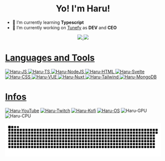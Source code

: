<h1 align="center">Yo! I'm Haru!</h1>

- 🌱 I’m currently learning **Typescript**
- 🔭 I’m currently working on [Tunefy](https://github.com/tunefy) as **DEV** and **CEO**

<div align="center">
    <a href="https://github.com/haruzinh0">
        <img height="180em"
            src="https://github-readme-stats.vercel.app/api?username=haruzinh0&show_icons=true&theme=github_dark&include_all_commits=true&count_private=true" />
        <img height="180em"
            src="https://github-readme-stats.vercel.app/api/top-langs/?username=haruzinh0&layout=compact&langs_count=7&theme=github_dark" />
</div>

# Languages and Tools

<div>
    <img alt="Haru-JS" src="https://img.shields.io/badge/JavaScript-323330?style=for-the-badge&logo=javascript&logoColor=F7DF1E">
    <img alt="Haru-TS" src="https://img.shields.io/badge/TypeScript-007ACC?style=for-the-badge&logo=typescript&logoColor=white">
    <img alt="Haru-NodeJS" src="https://img.shields.io/badge/Node.js-43853D?style=for-the-badge&logo=node.js&logoColor=white">
    <img alt="Haru-HTML" src="https://img.shields.io/badge/HTML5-E34F26?style=for-the-badge&logo=html5&logoColor=white">
    <img alt="Haru-Svelte" src="https://img.shields.io/badge/svelte-%23f1413d.svg?style=for-the-badge&logo=svelte&logoColor=white">
    <img alt="Haru-CSS" src="https://img.shields.io/badge/CSS3-1572B6?style=for-the-badge&logo=css3&logoColor=white">
    <img alt="Haru-VUE" src="https://img.shields.io/badge/Vue.js-35495E?style=for-the-badge&logo=vue.js&logoColor=4FC08D">
    <img alt="Haru-Nuxt" src="https://img.shields.io/badge/Nuxt.js-35495E?style=for-the-badge&logo=nuxt.js&logoColor=4FC08D">
    <img alt="Haru-Tailwind" src="https://img.shields.io/badge/Tailwind_CSS-38B2AC?style=for-the-badge&logo=tailwind-css&logoColor=white">
    <img alt="Haru-MongoDB" src="https://img.shields.io/badge/MongoDB-4EA94B?style=for-the-badge&logo=mongodb&logoColor=white">
</div>


# Infos
<div>
<a href="https://www.youtube.com/channel/UCiUoNW8-BTepuh3u1r65_bw" target="_blank"><img alt="Haru-YouTube" src="https://img.shields.io/badge/YouTube-FF0000?style=for-the-badge&logo=youtube&logoColor=white"></a>
<a href="https://www.twitch.tv/haruzinsz" target="_blank"><img alt="Haru-Twitch" src="https://img.shields.io/badge/Twitch-9146FF?style=for-the-badge&logo=twitch&logoColor=white"></a>
<a href="https://ko-fi.com/haruzinho" target="_blank"><img alt="Haru-Kofi" src="https://img.shields.io/badge/Ko--fi-F16061?style=for-the-badge&logo=ko-fi&logoColor=white"></a>
<a href="#"><img alt="Haru-OS" src="https://img.shields.io/badge/Windows-0078D6?style=for-the-badge&logo=windows&logoColor=white"></a>
<img alt="Haru-GPU" src="https://img.shields.io/badge/NVIDIA-GeForce210-76B900?style=for-the-badge&logo=nvidia&logoColor=white">
<img alt="Haru-CPU" src="https://img.shields.io/badge/AMD-Ryzen_5_3600-ED1C24?style=for-the-badge&logo=amd&logoColor=white">
    
![Snake animation](https://github.com/haruzinh0/haruzinh0/blob/output/github-contribution-grid-snake.svg)
</div>
